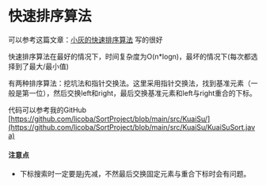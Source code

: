 # 快速排序算法

可以参考这篇文章：[小灰的快速排序算法](https://mp.weixin.qq.com/s?\_\_biz=MzIxMjE5MTE1Nw==\&mid=2653195042\&idx=1\&sn=2b0915cd2298be9f2163cc90a3d464da\&chksm=8c99f9f8bbee70eef627d0f5e5b80a604221abb3a1b5617b397fa178582dcb063c9fb6f904b3\&scene=21#wechat\_redirect) 写的很好

快速排序算法在最好的情况下，时间复杂度为O(n\*logn)，最坏的情况下(每次都选择到了最大/最小值)

有两种排序算法：挖坑法和指针交换法。这里采用指针交换法，找到基准元素（一般是第一位），然后交换left和right，最后交换基准元素和left与right重合的下标。

代码可以参考我的GitHub [https://github.com/licoba/SortProject/blob/main/src/KuaiSu/](https://github.com/licoba/SortProject/blob/main/src/KuaiSu/KuaiSuSort.java)



#### 注意点

* 下标搜索时一定要是j先减，不然最后交换固定元素与重合下标时会有问题。
